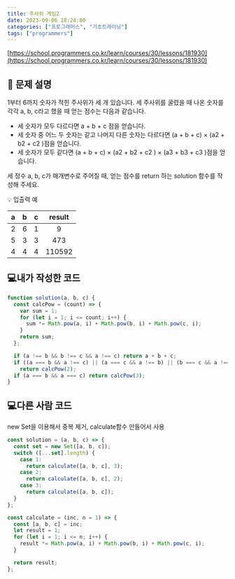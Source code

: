 ```yaml
---
title: 주사위 게임2
date: 2023-09-06 18:24:00
categories: ["프로그래머스", "기초트레이닝"]
tags: ["programmers"]
---
```


[https://school.programmers.co.kr/learn/courses/30/lessons/181930](https://school.programmers.co.kr/learn/courses/30/lessons/181930)

## 📔 문제 설명

1부터 6까지 숫자가 적힌 주사위가 세 개 있습니다. 세 주사위를 굴렸을 때 나온 숫자를 각각 a, b, c라고 했을 때 얻는 점수는 다음과 같습니다.

- 세 숫자가 모두 다르다면 a + b + c 점을 얻습니다.
- 세 숫자 중 어느 두 숫자는 같고 나머지 다른 숫자는 다르다면 (a + b + c) × (a2 + b2 + c2 )점을 얻습니다.
- 세 숫자가 모두 같다면 (a + b + c) × (a2 + b2 + c2 ) × (a3 + b3 + c3 )점을 얻습니다.

세 정수 a, b, c가 매개변수로 주어질 때, 얻는 점수를 return 하는 solution 함수를 작성해 주세요.

💡 입출력 예

|  a  |  b  |  c  | result |
| :-: | :-: | :-: | :----: |
|  2  |  6  |  1  |   9    |
|  5  |  3  |  3  |  473   |
|  4  |  4  |  4  | 110592 |

## 💻내가 작성한 코드

```js
function solution(a, b, c) {
  const calcPow = (count) => {
    var sum = 1;
    for (let i = 1; i <= count; i++) {
      sum *= Math.pow(a, i) + Math.pow(b, i) + Math.pow(c, i);
    }
    return sum;
  };

  if (a !== b && b !== c && a !== c) return a + b + c;
  if ((a === b && a !== c) || (a === c && a !== b) || (b === c && a !== b))
    return calcPow(2);
  if (a === b && a === c) return calcPow(3);
}
```

## 💻다른 사람 코드

new Set을 이용해서 중복 제거, calculate함수 만들어서 사용

```js
const solution = (a, b, c) => {
  const set = new Set([a, b, c]);
  switch ([...set].length) {
    case 1:
      return calculate([a, b, c], 3);
    case 2:
      return calculate([a, b, c], 2);
    case 3:
      return calculate([a, b, c]);
  }
};

const calculate = (inc, n = 1) => {
  const [a, b, c] = inc;
  let result = 1;
  for (let i = 1; i <= n; i++) {
    result *= Math.pow(a, i) + Math.pow(b, i) + Math.pow(c, i);
  }

  return result;
};
```

